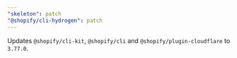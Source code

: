 ```yaml
---
"skeleton": patch
"@shopify/cli-hydrogen": patch
---
```


Updates `@shopify/cli-kit`, `@shopify/cli` and `@shopify/plugin-cloudflare` to `3.77.0`.
